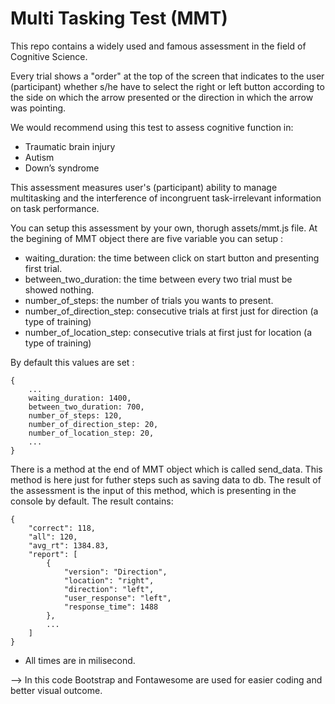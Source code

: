 # Multi Tasking Test (MMT)

This repo contains a widely used and famous assessment in the field of Cognitive Science.

Every trial shows a "order" at the top of the screen that indicates to the user (participant) whether s/he have to select the right or left button according to the side on which the arrow presented or the direction in which the arrow was pointing.


We would recommend using this test to assess cognitive function in:
- Traumatic brain injury
- Autism
- Down’s syndrome

This assessment measures user's (participant) ability to manage multitasking and the interference of incongruent task-irrelevant information on task performance.

You can setup this assessment by your own, thorugh assets/mmt.js file. 
At the begining of MMT object there are five variable you can setup : 
- waiting_duration: the time between click on start button and presenting first trial.
- between_two_duration: the time between every two trial must be showed nothing.
- number_of_steps: the number of trials you wants to present.
- number_of_direction_step: consecutive trials at first just for direction (a type of training)
- number_of_location_step: consecutive trials at first just for location (a type of training)

By default this values are set :
```
{
    ...
    waiting_duration: 1400,
    between_two_duration: 700,
    number_of_steps: 120,
    number_of_direction_step: 20,
    number_of_location_step: 20,
    ... 
}
```

There is a method at the end of MMT object which is called send_data. This method is here just for futher steps such as saving data to db.
The result of the assessment is the input of this method, which is presenting in the console by default.
The result contains: 
``` 
{
    "correct": 118,
    "all": 120,
    "avg_rt": 1384.83,
    "report": [
        {
            "version": "Direction",
            "location": "right",
            "direction": "left",
            "user_response": "left",
            "response_time": 1488
        },
        ...
    ]
}
```
* All times are in milisecond.  


--> In this code Bootstrap and Fontawesome are used for easier coding and better visual outcome.
